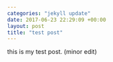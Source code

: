 ```yaml
--- 
categories: "jekyll update"
date: 2017-06-23 22:29:09 +00:00
layout: post
title: "test post"
---
```

this is my test post. (minor edit)
